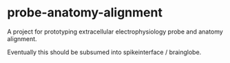 # probe-anatomy-alignment
A project for prototyping extracellular electrophysiology probe and anatomy alignment. 

Eventually this should be subsumed into spikeinterface / brainglobe.
